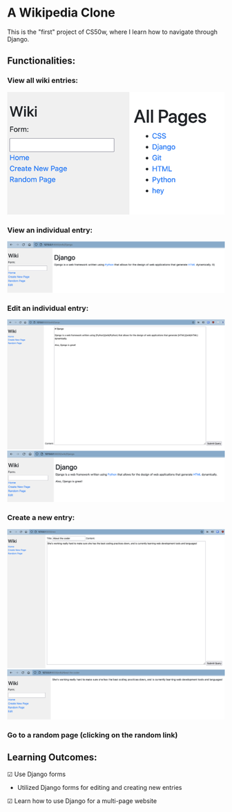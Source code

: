 # A Wikipedia Clone

This is the "first" project of CS50w, where I learn how to navigate through Django.

## Functionalities:

### View all wiki entries:

![All entries](images/allentries.png)

### View an individual entry:

![Individual entry](images/entry.png)

### Edit an individual entry:

![Editing](images/edit.png)
![After edit](images/afteredit.png)

### Create a new entry:

![New entry](images/newentry.png)
![Submitted](images/listednew.png)

### Go to a random page (clicking on the random link)

## Learning Outcomes:

☑ Use Django forms

- Utilized Django forms for editing and creating new entries

☑ Learn how to use Django for a multi-page website
